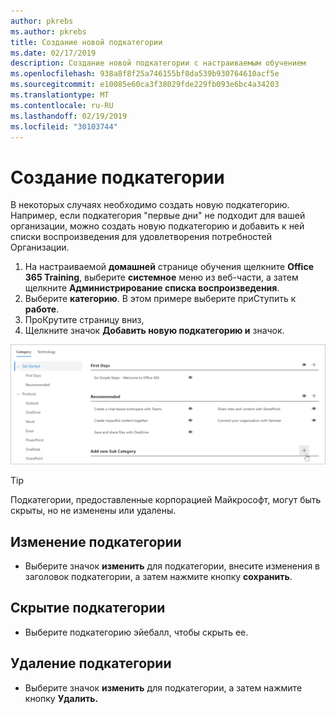```yaml
---
author: pkrebs
ms.author: pkrebs
title: Создание новой подкатегории
ms.date: 02/17/2019
description: Создание новой подкатегории с настраиваемым обучением
ms.openlocfilehash: 938a8f8f25a746155bf8da539b930764610acf5e
ms.sourcegitcommit: e10085e60ca3f38029fde229fb093e6bc4a34203
ms.translationtype: MT
ms.contentlocale: ru-RU
ms.lasthandoff: 02/19/2019
ms.locfileid: "30103744"
---
```

# <a name="create-a-subcategory"></a>Создание подкатегории 
В некоторых случаях необходимо создать новую подкатегорию. Например, если подкатегория "первые дни" не подходит для вашей организации, можно создать новую подкатегорию и добавить к ней списки воспроизведения для удовлетворения потребностей Организации. 

1. На настраиваемой **домашней** странице обучения щелкните **Office 365 Training**, выберите **системное** меню из веб-части, а затем щелкните **Администрирование списка воспроизведения**. 
2. Выберите **категорию**. В этом примере выберите приСтупить к **работе**.  
3. ПроКрутите страницу вниз, 
3. Щелкните значок **Добавить новую подкатегорию и** значок.  

![кг-невсубкатегори. png](media/cg-newsubcategory.png)

> [!TIP]
> Подкатегории, предоставленные корпорацией Майкрософт, могут быть скрыты, но не изменены или удалены. 

## <a name="edit-a-subcategory"></a>Изменение подкатегории
- Выберите значок **изменить** для подкатегории, внесите изменения в заголовок подкатегории, а затем нажмите кнопку **сохранить**.

## <a name="hide-a-subcategory"></a>Скрытие подкатегории
- Выберите подкатегорию эйебалл, чтобы скрыть ее. 

## <a name="delete-a-subcategory"></a>Удаление подкатегории
- Выберите значок **изменить** для подкатегории, а затем нажмите кнопку **Удалить.** 
